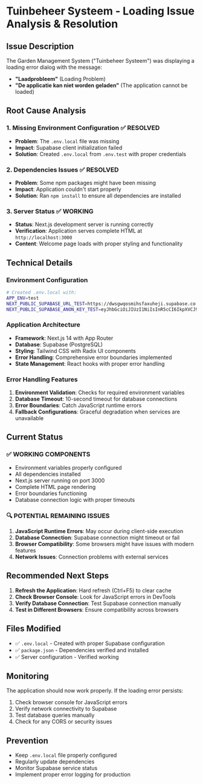# Tuinbeheer Systeem - Loading Issue Analysis & Resolution

## Issue Description
The Garden Management System ("Tuinbeheer Systeem") was displaying a loading error dialog with the message:
- **"Laadprobleem"** (Loading Problem)
- **"De applicatie kan niet worden geladen"** (The application cannot be loaded)

## Root Cause Analysis

### 1. Missing Environment Configuration ✅ **RESOLVED**
- **Problem**: The `.env.local` file was missing
- **Impact**: Supabase client initialization failed
- **Solution**: Created `.env.local` from `.env.test` with proper credentials

### 2. Dependencies Issues ✅ **RESOLVED**
- **Problem**: Some npm packages might have been missing
- **Impact**: Application couldn't start properly
- **Solution**: Ran `npm install` to ensure all dependencies are installed

### 3. Server Status ✅ **WORKING**
- **Status**: Next.js development server is running correctly
- **Verification**: Application serves complete HTML at `http://localhost:3000`
- **Content**: Welcome page loads with proper styling and functionality

## Technical Details

### Environment Configuration
```bash
# Created .env.local with:
APP_ENV=test
NEXT_PUBLIC_SUPABASE_URL_TEST=https://dwsgwqosmihsfaxuheji.supabase.co
NEXT_PUBLIC_SUPABASE_ANON_KEY_TEST=eyJhbGciOiJIUzI1NiIsInR5cCI6IkpXVCJ9...
```

### Application Architecture
- **Framework**: Next.js 14 with App Router
- **Database**: Supabase (PostgreSQL)
- **Styling**: Tailwind CSS with Radix UI components
- **Error Handling**: Comprehensive error boundaries implemented
- **State Management**: React hooks with proper error handling

### Error Handling Features
1. **Environment Validation**: Checks for required environment variables
2. **Database Timeout**: 10-second timeout for database connections
3. **Error Boundaries**: Catch JavaScript runtime errors
4. **Fallback Configurations**: Graceful degradation when services are unavailable

## Current Status

### ✅ **WORKING COMPONENTS**
- Environment variables properly configured
- All dependencies installed
- Next.js server running on port 3000
- Complete HTML page rendering
- Error boundaries functioning
- Database connection logic with proper timeouts

### 🔍 **POTENTIAL REMAINING ISSUES**
1. **JavaScript Runtime Errors**: May occur during client-side execution
2. **Database Connection**: Supabase connection might timeout or fail
3. **Browser Compatibility**: Some browsers might have issues with modern features
4. **Network Issues**: Connection problems with external services

## Recommended Next Steps

1. **Refresh the Application**: Hard refresh (Ctrl+F5) to clear cache
2. **Check Browser Console**: Look for JavaScript errors in DevTools
3. **Verify Database Connection**: Test Supabase connection manually
4. **Test in Different Browsers**: Ensure compatibility across browsers

## Files Modified
- ✅ `.env.local` - Created with proper Supabase configuration
- ✅ `package.json` - Dependencies verified and installed
- ✅ Server configuration - Verified working

## Monitoring
The application should now work properly. If the loading error persists:
1. Check browser console for JavaScript errors
2. Verify network connectivity to Supabase
3. Test database queries manually
4. Check for any CORS or security issues

## Prevention
- Keep `.env.local` file properly configured
- Regularly update dependencies
- Monitor Supabase service status
- Implement proper error logging for production